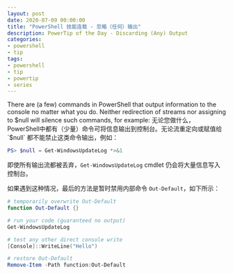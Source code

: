```yaml
---
layout: post
date: 2020-07-09 00:00:00
title: "PowerShell 技能连载 - 忽略（任何）输出"
description: PowerTip of the Day - Discarding (Any) Output
categories:
- powershell
- tip
tags:
- powershell
- tip
- powertip
- series
---
```

There are (a few) commands in PowerShell that output information to the console no matter what you do. Neither redirection of streams nor assigning to $null will silence such commands, for example:
无论您做什么，PowerShell中都有（少量）命令可将信息输出到控制台。无论流重定向或赋值给 `$null` 都不能禁止这类命令输出，例如：

```powershell
PS> $null = Get-WindowsUpdateLog *>&1
```

即使所有输出流都被丢弃，`Get-WindowsUpdateLog` cmdlet 仍会将大量信息写入控制台。

如果遇到这种情况，最后的方法是暂时禁用内部命令 `Out-Default`，如下所示：

```powershell
# temporarily overwrite Out-Default
function Out-Default {}

# run your code (guaranteed no output)
Get-WindowsUpdateLog

# test any other direct console write
[Console]::WriteLine("Hello")

# restore Out-Default
Remove-Item -Path function:Out-Default
```

<!--本文国际来源：[Discarding (Any) Output](https://community.idera.com/database-tools/powershell/powertips/b/tips/posts/discarding-any-output)-->

